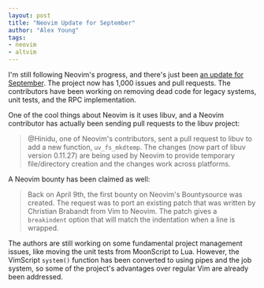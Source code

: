 ```yaml
---
layout: post
title: "Neovim Update for September"
author: "Alex Young"
tags: 
- neovim
- altvim
---
```


I'm still following Neovim's progress, and there's just been [an update for September](http://neovim.org/news/2014/sept/).  The project now has 1,000 issues and pull requests. The contributors have been working on removing dead code for legacy systems, unit tests, and the RPC implementation.

One of the cool things about Neovim is it uses libuv, and a Neovim contributor has actually been sending pull requests to the libuv project:

> @Hinidu, one of Neovim's contributors, sent a pull request to libuv to add a new function, `uv_fs_mkdtemp`. The changes (now part of libuv version 0.11.27) are being used by Neovim to provide temporary file/directory creation and the changes work across platforms.

A Neovim bounty has been claimed as well:

> Back on April 9th, the first bounty on Neovim's Bountysource was created. The request was to port an existing patch that was written by Christian Brabandt from Vim to Neovim. The patch gives a `breakindent` option that will match the indentation when a line is wrapped.

The authors are still working on some fundamental project management issues, like moving the unit tests from MoonScript to Lua.  However, the VimScript `system()` function has been converted to using pipes and the job system, so some of the project's advantages over regular Vim are already been addressed.
